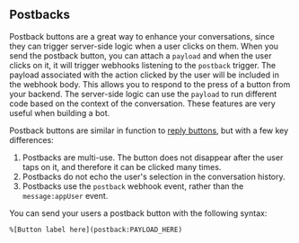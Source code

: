 ## Postbacks

Postback buttons are a great way to enhance your conversations, since they can trigger server-side logic when a user clicks on them. When you send the postback button, you can attach a `payload` and when the user clicks on it, it will trigger webhooks listening to the `postback` trigger. The payload associated with the action clicked by the user will be included in the webhook body. This allows you to respond to the press of a button from your backend. The server-side logic can use the `payload` to run different code based on the context of the conversation. These features are very useful when building a bot.

Postback buttons are similar in function to [reply buttons](#replies), but with a few key differences:

1. Postbacks are multi-use. The button does not disappear after the user taps on it, and therefore it can be clicked many times.
2. Postbacks do not echo the user's selection in the conversation history.
3. Postbacks use the `postback` webhook event, rather than the `message:appUser` event.

You can send your users a postback button with the following syntax:

```
%[Button label here](postback:PAYLOAD_HERE)
```
